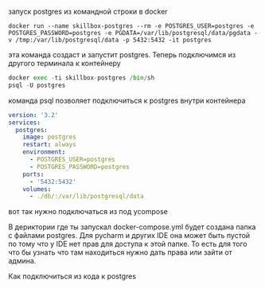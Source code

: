 запуск postgres из командной строки в docker
```
docker run --name skillbox-postgres --rm -e POSTGRES_USER=postgres -e POSTGRES_PASSWORD=postgres -e PGDATA=/var/lib/postgresql/data/pgdata -v /tmp:/var/lib/postgresql/data -p 5432:5432 -it postgres 
```
эта команда создаст и запустит postgres.
Теперь подключимся из другого терминала к контейнеру
```python
docker exec -ti skillbox-postgres /bin/sh
psql -U postgres
```
команда psql позволяет подключиться к postgres внутри контейнера

```yml
version: '3.2'  
services:  
  postgres:  
    image: postgres  
    restart: always  
    environment:  
      - POSTGRES_USER=postgres  
      - POSTGRES_PASSWORD=postgres  
    ports:  
      - '5432:5432'  
    volumes:  
      - ./db/:/var/lib/postgresql/data
```
вот так нужно подключаться из под уcompose

В дериктории где ты запускал docker-compose.yml будет создана папка с файлами postgres. Для pycharm и других IDE она может быть пустой по тому что у IDE нет прав для доступа к этой папке. То есть для того что бы узнать что там находиться нужно дать права или зайти от админа.

 Как подключиться из кода к postgres
